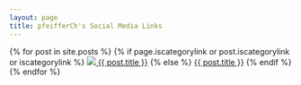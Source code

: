 ```yaml
---
layout: page
title: pfeifferCh's Social Media Links
---
```

<div class="main">
    {% for post in site.posts %}
    {% if page.iscategorylink  or post.iscategorylink  or iscategorylink %}
  <a href="?{{ post.title }}" class="button" target="_self" style="background-color: #{{ post.categorylinkbgcolor | default: "637d96" }} !important;"><img height="auto" width="auto" src="https://upload.wikimedia.org/wikipedia/commons/thumb/b/b9/Simpleicons_Interface_folder-black-open-shape.svg/485px-Simpleicons_Interface_folder-black-open-shape.svg.png"> {{ post.title }}</a>
    {% else %}
  <a href="{{ post.excerpt | remove: '<p>' | remove: '</p>' }}" class="button" target="_blank">{{ post.title }}</a>
    {% endif %}
  {% endfor %}
</div>
